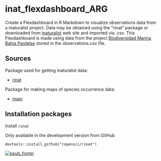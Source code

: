 inat_flexdashboard_ARG
====

Create a Flexdashboard in R Markdown to visualize observations data from a inaturalist project. Data may be obtained using the "rinat" package or downloaded from [inaturalist](https://www.inaturalist.org/) web site and imported via .csv. This Flexdashboard is made using data from the project [Biodiversidad Marina Bahía Pardelas](https://www.argentinat.org/projects/biodiversidad-marina-bahia-pardelas) stored in the observations.csv file.

## Sources

Package used for getting inaturalist data:
* [rinat](https://github.com/ropensci/rinat)

Package for making maps of species occurrence data:
* [mapr](https://github.com/ropensci/mapr)


## Installation packages

Install `rinat`

Only available in the development version from GitHub
```{r eval=FALSE}
devtools::install_github("ropensci/rinat")
```



[![psub_footer](https://www.proyectosub.org.ar/wp-content/uploads/2020/04/logoletras_org.png)](https://proyectosub.org.ar)
